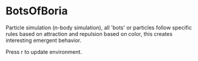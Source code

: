 # BotsOfBoria
Particle simulation (n-body simulation), all 'bots' or particles follow specific rules based on attraction and repulsion based on color, this creates interesting emergent behavior.

Press r to update environment.





